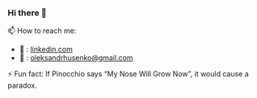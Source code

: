 ### Hi there 👋
📫 How to reach me:
 - :link: : [linkedin.com](linkedin.com/in/oleksandr-husenko-6a63a2b3)
 - :email: : oleksandrhusenko@gmail.com

⚡ Fun fact: If Pinocchio says “My Nose Will Grow Now”, it would cause a paradox.

<!--
**vztot/vztot** is a ✨ _special_ ✨ repository because its `README.md` (this file) appears on your GitHub profile.

Here are some ideas to get you started:

- 🔭 I’m currently working on ...
- 🌱 I’m currently learning ...
- 👯 I’m looking to collaborate on ...
- 🤔 I’m looking for help with ...
- 💬 Ask me about ...
- 📫 How to reach me: ...
- 😄 Pronouns: ...
- ⚡ Fun fact: ...
-->
